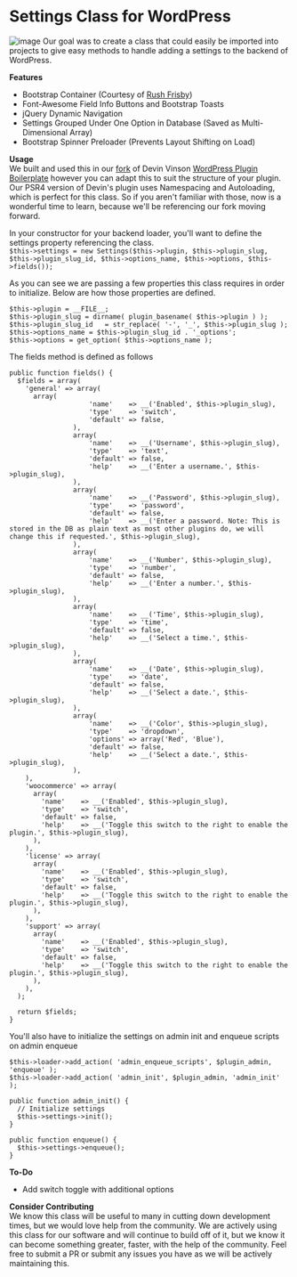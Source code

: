 # Settings Class for WordPress
![image](https://www.polyplugins.com/plugins/settings-class/1.gif)
Our goal was to create a class that could easily be imported into projects to give easy methods to handle adding a settings to the backend of WordPress.

**Features**
- Bootstrap Container (Courtesy of [Rush Frisby](https://rushfrisby.com/using-bootstrap-in-wordpress-admin-panel))
- Font-Awesome Field Info Buttons and Bootstrap Toasts
- jQuery Dynamic Navigation
- Settings Grouped Under One Option in Database (Saved as Multi-Dimensional Array)
- Bootstrap Spinner Preloader (Prevents Layout Shifting on Load)

**Usage**  
We built and used this in our [fork](https://github.com/PolyPlugins/PSR4-WordPress-Plugin-Boilerplate) of Devin Vinson [WordPress Plugin Boilerplate](https://github.com/DevinVinson/WordPress-Plugin-Boilerplate) however you can adapt this to suit the structure of your plugin. Our PSR4 version of Devin's plugin uses Namespacing and Autoloading, which is perfect for this class. So if you aren't familiar with those, now is a wonderful time to learn, because we'll be referencing our fork moving forward.

In your constructor for your backend loader, you'll want to define the settings property referencing the class.  
`$this->settings = new Settings($this->plugin, $this->plugin_slug, $this->plugin_slug_id, $this->options_name, $this->options, $this->fields());`

As you can see we are passing a few properties this class requires in order to initialize. Below are how those properties are defined.
```
$this->plugin = __FILE__;
$this->plugin_slug = dirname( plugin_basename( $this->plugin ) );
$this->plugin_slug_id   = str_replace( '-', '_', $this->plugin_slug );
$this->options_name = $this->plugin_slug_id . '_options';
$this->options = get_option( $this->options_name );
```

The fields method is defined as follows
```
public function fields() {
  $fields = array(
    'general' => array(
      array(
					'name'    => __('Enabled', $this->plugin_slug),
					'type'    => 'switch',
					'default' => false,
				),
				array(
					'name'    => __('Username', $this->plugin_slug),
					'type'    => 'text',
					'default' => false,
					'help'    => __('Enter a username.', $this->plugin_slug),
				),
				array(
					'name'    => __('Password', $this->plugin_slug),
					'type'    => 'password',
					'default' => false,
					'help'    => __('Enter a password. Note: This is stored in the DB as plain text as most other plugins do, we will change this if requested.', $this->plugin_slug),
				),
				array(
					'name'    => __('Number', $this->plugin_slug),
					'type'    => 'number',
					'default' => false,
					'help'    => __('Enter a number.', $this->plugin_slug),
				),
				array(
					'name'    => __('Time', $this->plugin_slug),
					'type'    => 'time',
					'default' => false,
					'help'    => __('Select a time.', $this->plugin_slug),
				),
				array(
					'name'    => __('Date', $this->plugin_slug),
					'type'    => 'date',
					'default' => false,
					'help'    => __('Select a date.', $this->plugin_slug),
				),
				array(
					'name'    => __('Color', $this->plugin_slug),
					'type'    => 'dropdown',
					'options' => array('Red', 'Blue'),
					'default' => false,
					'help'    => __('Select a date.', $this->plugin_slug),
				),
    ),
    'woocommerce' => array(
      array(
        'name'    => __('Enabled', $this->plugin_slug),
        'type'    => 'switch',
        'default' => false,
        'help'    => __('Toggle this switch to the right to enable the plugin.', $this->plugin_slug),
      ),
    ),
    'license' => array(
      array(
        'name'    => __('Enabled', $this->plugin_slug),
        'type'    => 'switch',
        'default' => false,
        'help'    => __('Toggle this switch to the right to enable the plugin.', $this->plugin_slug),
      ),
    ),
    'support' => array(
      array(
        'name'    => __('Enabled', $this->plugin_slug),
        'type'    => 'switch',
        'default' => false,
        'help'    => __('Toggle this switch to the right to enable the plugin.', $this->plugin_slug),
      ),
    ),
  );

  return $fields;
}
```

You'll also have to initialize the settings on admin init and enqueue scripts on admin enqueue
```
$this->loader->add_action( 'admin_enqueue_scripts', $plugin_admin, 'enqueue' );
$this->loader->add_action( 'admin_init', $plugin_admin, 'admin_init' );
```

```
public function admin_init() {
  // Initialize settings
  $this->settings->init();
}

public function enqueue() {
  $this->settings->enqueue();
}
```

**To-Do**
- Add switch toggle with additional options


**Consider Contributing**  
We know this class will be useful to many in cutting down development times, but we would love help from the community. We are actively using this class for our software and will continue to build off of it, but we know it can become something greater, faster, with the help of the community. Feel free to submit a PR or submit any issues you have as we will be actively maintaining this.
